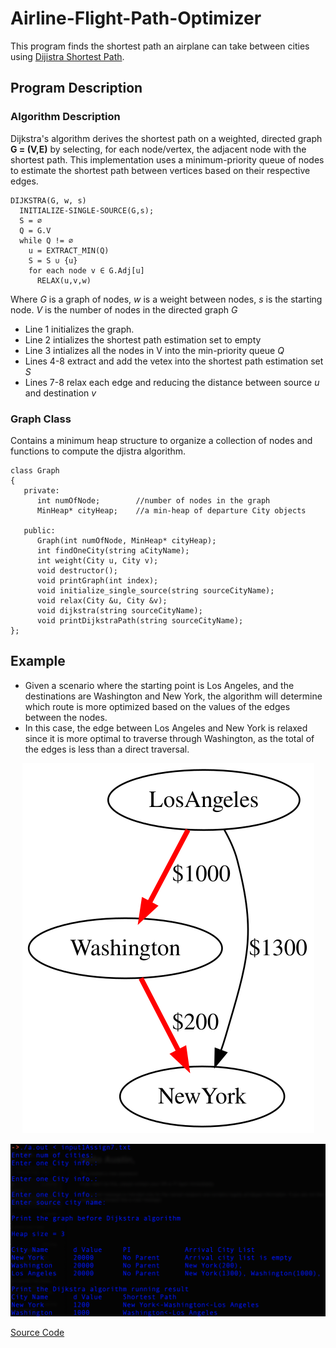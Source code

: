 # Airline-Flight-Path-Optimizer
This program finds the shortest path an airplane can take between cities using [Dijistra Shortest Path](https://en.wikipedia.org/wiki/Dijkstra%27s_algorithm). 

## Program Description

### Algorithm Description
Dijkstra's algorithm derives the shortest path on a weighted, directed graph **G = (V,E)** by selecting, for each node/vertex, the adjacent node with the shortest path. This implementation uses a minimum-priority queue of nodes to estimate the shortest path between vertices based on their respective edges.
```
DIJKSTRA(G, w, s)
  INITIALIZE-SINGLE-SOURCE(G,s);
  S = ∅
  Q = G.V
  while Q != ∅
    u = EXTRACT_MIN(Q)
    S = S ∪ {u}
    for each node v ∈ G.Adj[u]
      RELAX(u,v,w)
```
Where *G* is a graph of nodes, *w* is a weight between nodes, *s* is the starting node. *V* is the number of nodes in the directed graph *G*
- Line 1 initializes the graph.
- Line 2 intializes the shortest path estimation set to empty
- Line 3 intializes all the nodes in V into the min-priority queue *Q*
- Lines 4-8 extract and add the vetex into the shortest path estimation set *S*
- Lines 7-8 relax each edge and reducing the distance between source *u* and destination *v*

### Graph Class
Contains a minimum heap structure to organize a collection of nodes and functions to compute the djistra algorithm. 
```
class Graph
{
   private:
      int numOfNode;        //number of nodes in the graph
      MinHeap* cityHeap;    //a min-heap of departure City objects

   public:
      Graph(int numOfNode, MinHeap* cityHeap);
      int findOneCity(string aCityName);
      int weight(City u, City v);
      void destructor();
      void printGraph(int index);
      void initialize_single_source(string sourceCityName);
      void relax(City &u, City &v);
      void dijkstra(string sourceCityName);
      void printDijkstraPath(string sourceCityName);
};
```

## Example 
- Given a scenario where the starting point is Los Angeles, and the destinations are Washington and New York, the algorithm will determine which route is more optimized based on the values of the edges between the nodes. 
- In this case, the edge between Los Angeles and New York is relaxed since it is more optimal to traverse through Washington, as the total of the edges is less than a direct traversal.
<p align="center">
  <img src="images/example.svg?raw=true" alt="example"/>
</p
<p align="center">
  <img src="images/example_output.png?raw=true" alt="example output width="100"/>
</p>

[Source Code](https://github.com/airtimeEnthusiast/DijkstraShortestPath)

